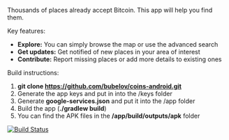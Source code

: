 Thousands of places already accept Bitcoin. This app will help you find them.

Key features:

- __Explore:__ You can simply browse the map or use the advanced search
- __Get updates:__ Get notified of new places in your area of interest
- __Contribute:__ Report missing places or add more details to existing ones

Build instructions:

1. **git clone https://github.com/bubelov/coins-android.git**
2. Generate the app keys and put in into the /keys folder
3. Generate **google-services.json** and put it into the /app folder
4. Build the app (**./gradlew build**)
5. You can find the APK files in the **/app/build/outputs/apk** folder

[![Build Status](https://travis-ci.org/bubelov/coins-android.svg?branch=develop)](https://travis-ci.org/bubelov/coins-android)
